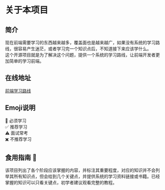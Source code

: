# 关于本项目
## 简介
现在前端需要学习的东西越来越多，覆盖面也是越来越广，如果没有系统的学习路线，很容易产生迷茫，或者学习完一个知识点后，不知道接下来应该学什么。</br>
这个开源项目就是为了解决这个问题，提供一个系统的学习路线，让前端开发者更加简单的学习前端。
## 在线地址
[前端学习路线](https://leglegend.github.io/web-road-map/)
## Emoji说明 
:triangular_flag_on_post: 必须学习 </br>
:white_check_mark: 推荐学习 </br>
:warning: 面试常考 </br>
:heavy_multiplication_x: 不推荐学习 
## 食用指南 :dart:
该项目列出了各个阶段应该掌握的内容，并标注其重要程度，对应的知识并不会列举其所有知识点，但会给到几个关键点，并提供系统的学习资料链接或书籍。已经掌握的知识可以只看关键点，初学者建议观看完整的教程。
